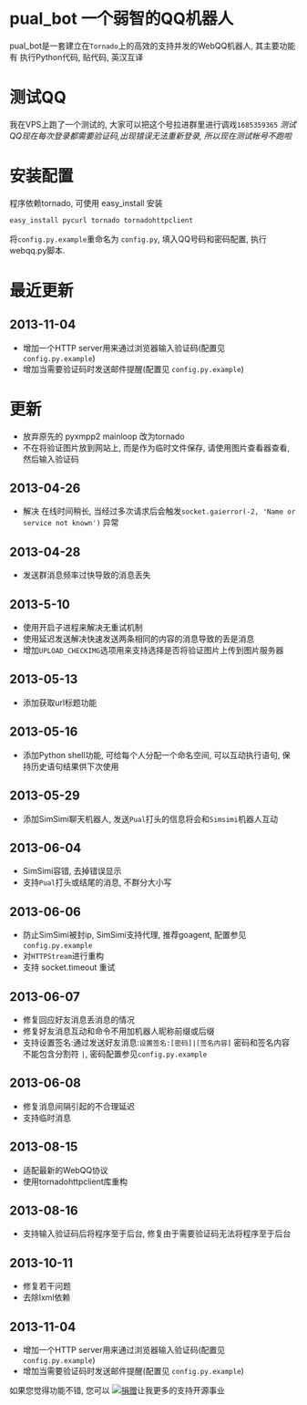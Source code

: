 # pual_bot 一个弱智的QQ机器人
pual_bot是一套建立在`Tornado`上的高效的支持并发的WebQQ机器人, 其主要功能有 执行Python代码, 贴代码, 英汉互译

# 测试QQ
我在VPS上跑了一个测试的, 大家可以把这个号拉进群里进行调戏`1685359365`
*测试QQ现在每次登录都需要验证码,出现错误无法重新登录, 所以现在测试帐号不跑啦*

# 安装配置
程序依赖tornado, 可使用 easy_install 安装
```bash
easy_install pycurl tornado tornadohttpclient
```

将`config.py.example`重命名为 `config.py`, 填入QQ号码和密码配置, 执行webqq.py脚本. 

# 最近更新

## 2013-11-04

* 增加一个HTTP server用来通过浏览器输入验证码(配置见 ``config.py.example``)
* 增加当需要验证码时发送邮件提醒(配置见 ``config.py.example``)

# 更新
* 放弃原先的 pyxmpp2 mainloop 改为tornado
* 不在将验证图片放到网站上, 而是作为临时文件保存, 请使用图片查看器查看, 然后输入验证码

## 2013-04-26
* 解决 在线时间稍长, 当经过多次请求后会触发`socket.gaierror(-2, 'Name or service not known')` 异常

## 2013-04-28
* 发送群消息频率过快导致的消息丢失

## 2013-5-10
* 使用开启子进程来解决无重试机制
* 使用延迟发送解决快速发送两条相同的内容的消息导致的丢是消息
* 增加`UPLOAD_CHECKIMG`选项用来支持选择是否将验证图片上传到图片服务器

## 2013-05-13
* 添加获取url标题功能

## 2013-05-16
* 添加Python shell功能, 可给每个人分配一个命名空间, 可以互动执行语句, 保持历史语句结果供下次使用

## 2013-05-29
* 添加SimSimi聊天机器人, 发送`Pual`打头的信息将会和`Simsimi`机器人互动

## 2013-06-04
* SimSimi容错, 去掉错误显示
* 支持`Pual`打头或结尾的消息, 不群分大小写

## 2013-06-06
* 防止SimSimi被封ip, SimSimi支持代理, 推荐goagent, 配置参见`config.py.example`
* 对`HTTPStream`进行重构
* 支持 socket.timeout 重试

## 2013-06-07
* 修复回应好友消息丢消息的情况
* 修复好友消息互动和命令不用加机器人昵称前缀或后缀
* 支持设置签名:通过发送好友消息:`设置签名:[密码]|[签名内容]` 密码和签名内容不能包含分割符 `|`, 密码配置参见`config.py.example`

## 2013-06-08
* 修复消息间隔引起的不合理延迟
* 支持临时消息

## 2013-08-15
* 适配最新的WebQQ协议
* 使用tornadohttpclient库重构

## 2013-08-16
* 支持输入验证码后将程序至于后台, 修复由于需要验证码无法将程序至于后台

## 2013-10-11
* 修复若干问题
* 去除lxml依赖

## 2013-11-04
* 增加一个HTTP server用来通过浏览器输入验证码(配置见 ``config.py.example``)
* 增加当需要验证码时发送邮件提醒(配置见 ``config.py.example``)

如果您觉得功能不错, 您可以 [![捐赠](https://img.alipay.com/sys/personalprod/style/mc/btn-index.png)](http://me.alipay.com/woodd)让我更多的支持开源事业
